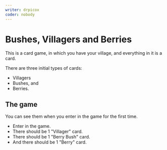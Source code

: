 ```yaml
---
writer: drpicox
coder: nobody
---
```

# Bushes, Villagers and Berries

This is a card game, in which you have your village, and everything in it is a card.

There are three initial types of cards:
- Villagers
- Bushes, and
- Berries.

## The game

You can see them when you enter in the game for the first time.

 * Enter in the game.
 * There should be 1 "Villager" card.
 * There should be 1 "Berry Bush" card.
 * And there should be 1 "Berry" card.
